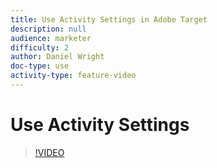 ```yaml
---
title: Use Activity Settings in Adobe Target
description: null
audience: marketer
difficulty: 2
author: Daniel Wright
doc-type: use
activity-type: feature-video
---
```


# Use Activity Settings

>[!VIDEO](https://video.tv.adobe.com/v/17381/?quality=12)